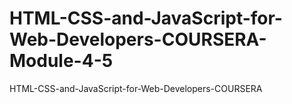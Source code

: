 # HTML-CSS-and-JavaScript-for-Web-Developers-COURSERA-Module-4-5
HTML-CSS-and-JavaScript-for-Web-Developers-COURSERA
